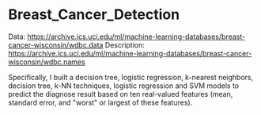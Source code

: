 # Breast_Cancer_Detection
Data: https://archive.ics.uci.edu/ml/machine-learning-databases/breast-cancer-wisconsin/wdbc.data 
Description: https://archive.ics.uci.edu/ml/machine-learning-databases/breast-cancer-wisconsin/wdbc.names

Specifically, I built a decision tree, logistic regression, k-nearest neighbors, decision tree, k-NN techniques, logistic regression and SVM models to predict the diagnose result based on ten real-valued features (mean, standard error, and "worst" or largest of these features). 
